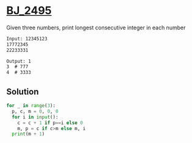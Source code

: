 # [BJ_2495](https://acmicpc.net/problem/2495)

Given three numbers, print longest consecutive integer in each number

```txt
Input: 12345123
17772345
22233331

Output: 1
3  # 777
4  # 3333
```

## Solution

```py
for _ in range(3):
  p, c, m = 0, 0, 0
  for i in input():
    c = c + 1 if p==i else 0
    m, p = c if c>m else m, i
  print(m + 1)
```
